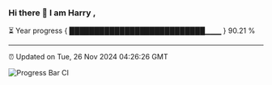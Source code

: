 ### Hi there 👋 I am Harry , 

⏳ Year progress { ███████████████████████████▁▁▁ } 90.21 %

---

⏰ Updated on Tue, 26 Nov 2024 04:26:26 GMT

![Progress Bar CI](https://github.com/duykhang68/duykhang68/workflows/Progress%20Bar%20CI/badge.svg)
